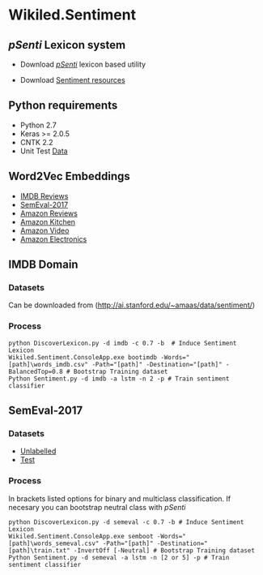 # Wikiled.Sentiment

## *pSenti* Lexicon system

* Download [*pSenti*](https://github.com/AndMu/Wikiled.Sentiment/releases/tag/2.6.55) lexicon based utility

* Download [Sentiment resources](https://github.com/AndMu/Wikiled.Sentiment/tree/master/src/Resources) 

## Python requirements

* Python 2.7
* Keras >= 2.0.5
* CNTK 2.2
* Unit Test [Data](http://datasets.azurewebsites.net/other/test.zip)

## Word2Vec Embeddings

* [IMDB Reviews](http://datasets.azurewebsites.net/Word2Vec/Imdb.zip)
* [SemEval-2017](http://datasets.azurewebsites.net/Word2Vec/SemEval.zip)
* [Amazon Reviews](http://datasets.azurewebsites.net/Word2Vec/Amazon.zip)
* [Amazon Kitchen](http://datasets.azurewebsites.net/Word2Vec/Kitchen.zip)
* [Amazon Video](http://datasets.azurewebsites.net/Word2Vec/Video.zip)
* [Amazon Electronics](http://datasets.azurewebsites.net/Word2Vec/Electronics.zip)

## IMDB Domain

### Datasets

Can be downloaded from (http://ai.stanford.edu/~amaas/data/sentiment/)

### Process

```
python DiscoverLexicon.py -d imdb -c 0.7 -b  # Induce Sentiment Lexicon
Wikiled.Sentiment.ConsoleApp.exe bootimdb -Words="[path]\words_imdb.csv" -Path="[path]" -Destination="[path]" -BalancedTop=0.8 # Bootstrap Training dataset
Python Sentiment.py -d imdb -a lstm -n 2 -p # Train sentiment classifier
```

## SemEval-2017

### Datasets

* [Unlabelled](http://datasets.azurewebsites.net/SemEval/all.zip)
* [Test](http://datasets.azurewebsites.net/SemEval/test.zip)

### Process

In brackets listed options for binary and multiclass classification. If necesary you can bootstrap neutral class with *pSenti*
```
python DiscoverLexicon.py -d semeval -c 0.7 -b # Induce Sentiment Lexicon
Wikiled.Sentiment.ConsoleApp.exe semboot -Words="[path]\words_semeval.csv" -Path="[path]" -Destination="[path]\train.txt" -InvertOff [-Neutral] # Bootstrap Training dataset
Python Sentiment.py -d semeval -a lstm -n [2 or 5] -p # Train sentiment classifier
```
